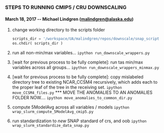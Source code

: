 ### STEPS TO RUNNING CMIP5 / CRU DOWNSCALING
#### March 18, 2017 -- Michael Lindgren (malindgren@alaska.edu)

1. change working directory to the scripts folder
	```python
	scripts_dir = '/workspace/UA/malindgren/repos/downscale/snap_scripts/downscaling_v2'
	os.chdir( scripts_dir )
	```
2. run all non-min/max variables...
	`ipython run_downscale_wrappers.py`

3. [wait for previous process to be fully complete]:
	run tas min/max variables across all groups...
	`ipython run_downscale_wrappers_minmax.py`

4. [wait for previous process to be fully complete]:
	copy mislabeled directory tree to existing NCAR_CCSM4
	recursively, which adds each to the proper leaf of the 
	tree in the receiving set.
	`ipython move_CCSM4_files.py`
	*** MOVE THE ANOMALIES TO AN ANOMALIES FOLDER NOW....
	`ipython move_anomalies_to_common_dir.py`

5. compute 5ModelAvg across all variables / models
	`ipython wrap_slurm_compute_5ModelAvg_cmip5.py`

6. run standardization to *new* SNAP standard of crs, and oob
	`ipython wrap_slurm_standardize_data_snap.py`

